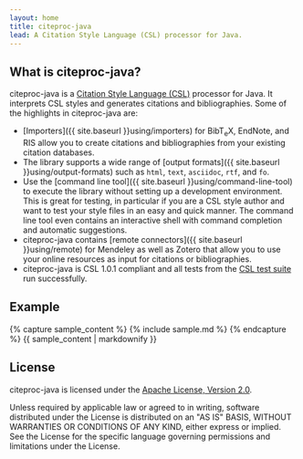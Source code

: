 ```yaml
---
layout: home
title: citeproc-java
lead: A Citation Style Language (CSL) processor for Java.
---
```


What is citeproc-java?
----------------------

citeproc-java is a [Citation Style Language (CSL)](http://citationstyles.org/)
processor for Java. It interprets CSL styles and generates citations and
bibliographies. Some of the highlights in citeproc-java are:

* [Importers]({{ site.baseurl }}using/importers) for Bib<span class="tex">T<sub>e</sub>X</span>,
  EndNote, and RIS allow you to create citations and bibliographies from
  your existing citation databases.
* The library supports a wide range of [output formats]({{ site.baseurl }}using/output-formats)
  such as `html`, `text`, `asciidoc`, `rtf`, and `fo`.
* Use the [command line tool]({{ site.baseurl }}using/command-line-tool)
  to execute the library without setting up a development environment.
  This is great for testing, in particular if you are a CSL style author
  and want to test your style files in an easy and quick manner. The
  command line tool even contains an interactive shell with command
  completion and automatic suggestions.
* citeproc-java contains [remote connectors]({{ site.baseurl }}using/remote)
  for Mendeley as well as Zotero that allow you to
  use your online resources as input for citations or bibliographies.
* citeproc-java is CSL 1.0.1 compliant and all tests from the
  [CSL test suite](https://bitbucket.org/bdarcus/citeproc-test) run
  successfully.

Example
-------

<div class="sample">
{% capture sample_content %}
{% include sample.md %}
{% endcapture %}
{{ sample_content | markdownify }}
</div>

License
-------

citeproc-java is licensed under the
[Apache License, Version 2.0](http://www.apache.org/licenses/LICENSE-2.0).

Unless required by applicable law or agreed to in writing, software
distributed under the License is distributed on an "AS IS" BASIS,
WITHOUT WARRANTIES OR CONDITIONS OF ANY KIND, either express or implied.
See the License for the specific language governing permissions and
limitations under the License.
